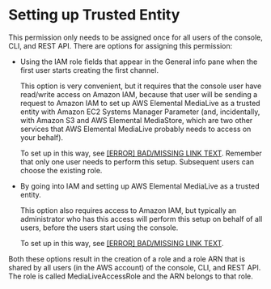# Setting up Trusted Entity<a name="trusted-entity-role"></a>

This permission only needs to be assigned once for all users of the console, CLI, and REST API\. There are options for assigning this permission: 

+ Using the IAM role fields that appear in the General info pane when the first user starts creating the first channel\. 

  This option is very convenient, but it requires that the console user have read/write access on Amazon IAM, because that user will be sending a request to Amazon IAM to set up AWS Elemental MediaLive as a trusted entity with Amazon EC2 Systems Manager Parameter \(and, incidentally, with Amazon S3 and AWS Elemental MediaStore, which are two other services that AWS Elemental MediaLive probably needs to access on your behalf\)\. 

  To set up in this way, see [[ERROR] BAD/MISSING LINK TEXT](creating-a-channel-step2.md)\. Remember that only one user needs to perform this setup\. Subsequent users can choose the existing role\.

+ By going into IAM and setting up AWS Elemental MediaLive as a trusted entity\. 

  This option also requires access to Amazon IAM, but typically an administrator who has this access will perform this setup on behalf of all users, before the users start using the console\. 

  To set up in this way, see [[ERROR] BAD/MISSING LINK TEXT](permissions-medialive.md)\. 

Both these options result in the creation of a role and a role ARN that is shared by all users \(in the AWS account\) of the console, CLI, and REST API\. The role is called MediaLiveAccessRole and the ARN belongs to that role\.